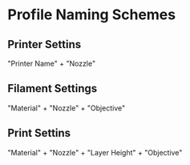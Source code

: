 # Profile Naming Schemes

## Printer Settins
"Printer Name" + "Nozzle"

## Filament Settings
"Material" + "Nozzle" + "Objective"

## Print Settins
"Material" + "Nozzle" + "Layer Height" + "Objective"
